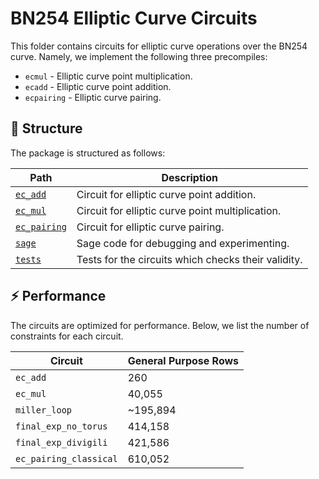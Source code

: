 # BN254 Elliptic Curve Circuits

This folder contains circuits for elliptic curve operations over the BN254 curve. Namely,
we implement the following three precompiles:

- `ecmul` - Elliptic curve point multiplication.
- `ecadd` - Elliptic curve point addition.
- `ecpairing` - Elliptic curve pairing.

## :file_folder: Structure

The package is structured as follows:

| Path | Description |
| --- | --- |
| [`ec_add`](ec_add) | Circuit for elliptic curve point addition. |
| [`ec_mul`](ec_mul) | Circuit for elliptic curve point multiplication. |
| [`ec_pairing`](ec_pairing) | Circuit for elliptic curve pairing. |
| [`sage`](sage) | Sage code for debugging and experimenting. |
| [`tests`](tests) | Tests for the circuits which checks their validity. |

## :zap: Performance

The circuits are optimized for performance. Below, we list
the number of constraints for each circuit.

| Circuit | General Purpose Rows |
| --- | --- |
| `ec_add` | 260 |
| `ec_mul` | 40,055 |
| `miller_loop` | ~195,894|
| `final_exp_no_torus` | 414,158 |
| `final_exp_divigili` | 421,586 |
| `ec_pairing_classical` | 610,052 |

